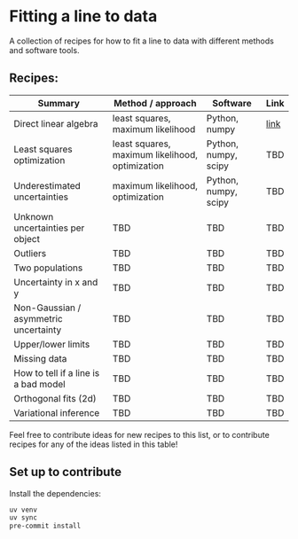 # Fitting a line to data

A collection of recipes for how to fit a line to data with different methods and
software tools.

## Recipes:

| Summary | Method / approach | Software | Link |
|---------|-------------------|----------|------|
| Direct linear algebra | least squares, maximum likelihood | Python, numpy | [link](https://github.com/astrodatagroup/fitting-a-line/blob/main/recipes/least-squares.ipynb) |
| Least squares optimization | least squares, maximum likelihood, optimization | Python, numpy, scipy | TBD |
| Underestimated uncertainties | maximum likelihood, optimization | Python, numpy, scipy | TBD |
| Unknown uncertainties per object | TBD | TBD | TBD |
| Outliers | TBD | TBD | TBD |
| Two populations | TBD | TBD | TBD |
| Uncertainty in x and y | TBD | TBD | TBD |
| Non-Gaussian / asymmetric uncertainty | TBD | TBD | TBD |
| Upper/lower limits | TBD | TBD | TBD |
| Missing data | TBD | TBD | TBD |
| How to tell if a line is a bad model | TBD | TBD | TBD |
| Orthogonal fits (2d) | TBD | TBD | TBD |
| Variational inference | TBD | TBD | TBD |

Feel free to contribute ideas for new recipes to this list, or to contribute recipes for
any of the ideas listed in this table!


## Set up to contribute

Install the dependencies:

```bash
uv venv
uv sync
pre-commit install
```
